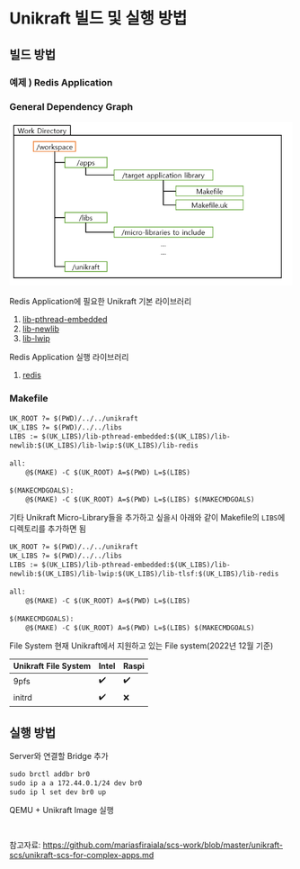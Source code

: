 
# Unikraft 빌드 및 실행 방법


## 빌드 방법

### 예제 ) Redis Application


### General Dependency Graph
![plot](./pictures/dependency_graph.PNG)


Redis Application에 필요한 Unikraft 기본 라이브러리
1. [lib-pthread-embedded](https://github.com/unikraft/lib-pthread-embedded.git)
2. [lib-newlib](https://github.com/unikraft/lib-newlib)
3. [lib-lwip](https://github.com/unikraft/lib-lwip)

Redis Application 실행 라이브러리
1. [redis](https://github.com/unikraft/lib-redis.git)


### Makefile
```
UK_ROOT ?= $(PWD)/../../unikraft
UK_LIBS ?= $(PWD)/../../libs
LIBS := $(UK_LIBS)/lib-pthread-embedded:$(UK_LIBS)/lib-newlib:$(UK_LIBS)/lib-lwip:$(UK_LIBS)/lib-redis

all:
	@$(MAKE) -C $(UK_ROOT) A=$(PWD) L=$(LIBS)

$(MAKECMDGOALS):
	@$(MAKE) -C $(UK_ROOT) A=$(PWD) L=$(LIBS) $(MAKECMDGOALS)
```



기타 Unikraft Micro-Library들을 추가하고 싶을시 아래와 같이 Makefile의 `LIBS`에 디렉토리를 추가하면 됨

```
UK_ROOT ?= $(PWD)/../../unikraft
UK_LIBS ?= $(PWD)/../../libs
LIBS := $(UK_LIBS)/lib-pthread-embedded:$(UK_LIBS)/lib-newlib:$(UK_LIBS)/lib-lwip:$(UK_LIBS)/lib-tlsf:$(UK_LIBS)/lib-redis

all:
	@$(MAKE) -C $(UK_ROOT) A=$(PWD) L=$(LIBS)

$(MAKECMDGOALS):
	@$(MAKE) -C $(UK_ROOT) A=$(PWD) L=$(LIBS) $(MAKECMDGOALS)
```




File System
현재 Unikraft에서 지원하고 있는 File system(2022년 12월 기준)

| Unikraft File System | Intel               | Raspi              |
| -------------------  | ------------------- | ------------------ |
| 9pfs                 | :heavy_check_mark:  | :heavy_check_mark: |
| initrd               | :heavy_check_mark:  | :x:                |


## 실행 방법

Server와 연결할 Bridge 추가

```
sudo brctl addbr br0
sudo ip a a 172.44.0.1/24 dev br0
sudo ip l set dev br0 up
```


QEMU + Unikraft Image 실행



```

```

```

```







참고자료: https://github.com/mariasfiraiala/scs-work/blob/master/unikraft-scs/unikraft-scs-for-complex-apps.md
